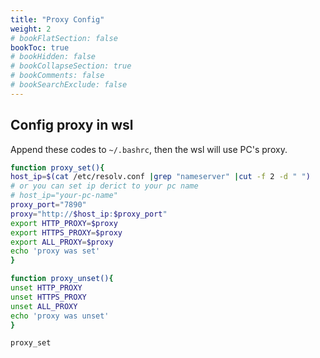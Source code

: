 ```yaml
---
title: "Proxy Config"
weight: 2
# bookFlatSection: false
bookToc: true
# bookHidden: false
# bookCollapseSection: true
# bookComments: false
# bookSearchExclude: false
---
```


## Config proxy in wsl

Append these codes to `~/.bashrc`, then the wsl will use PC's proxy.

```bash
function proxy_set(){
host_ip=$(cat /etc/resolv.conf |grep "nameserver" |cut -f 2 -d " ")
# or you can set ip derict to your pc name
# host_ip="your-pc-name"
proxy_port="7890"
proxy="http://$host_ip:$proxy_port"
export HTTP_PROXY=$proxy
export HTTPS_PROXY=$proxy
export ALL_PROXY=$proxy
echo 'proxy was set'
}

function proxy_unset(){
unset HTTP_PROXY
unset HTTPS_PROXY
unset ALL_PROXY
echo 'proxy was unset'
}

proxy_set
```
